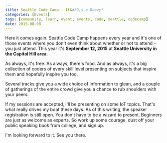 ```yaml
---
title: Seattle Code Camp - It&#39;s a Doozy!
categories: [Events]
tags: [community, learn, event, events, code, seattle, codecamp]
date: 2015-08-08
---
```


Here it comes again. Seattle Code Camp happens every year and it&#39;s one of those events where you don&#39;t even think about whether or not to attend - you just attend. This year it&#39;s **September 12, 2015** at **Seattle University in the Capitol Hill area**.

As always, it&#39;s free. As always, there&#39;s food. And as always, it&#39;s a big collection of coders of every skill level presenting on subjects that inspire them and hopefully inspire you too.

Several tracks give you a wide choice of information to glean, and a couple of gatherings of the entire crowd give you a chance to rub shoulders with your peers.

If my sessions are accepted, I&#39;ll be presenting on some IoT topics. That&#39;s what really drives my boat these days. As of this writing, the speaker registration is still open. You don&#39;t have to be a wizard to present. Beginners are just as welcome as experts. So work up some courage, dust off your public speaking book from college, and sign up.

I&#39;m looking forward to it. See you there.